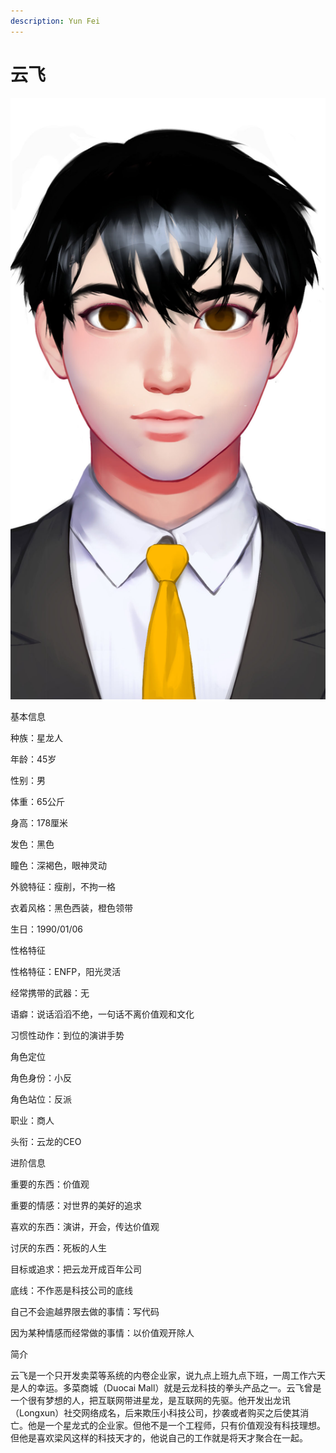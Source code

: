```yaml
---
description: Yun Fei
---
```


# 云飞

![云飞](../../.gitbook/assets/云飞.jpg)

基本信息



种族：星龙人

年龄：45岁

性别：男

体重：65公斤

身高：178厘米

发色：黑色

瞳色：深褐色，眼神灵动

外貌特征：瘦削，不拘一格

衣着风格：黑色西装，橙色领带

生日：1990/01/06


性格特征



性格特征：ENFP，阳光灵活

经常携带的武器：无

语癖：说话滔滔不绝，一句话不离价值观和文化

习惯性动作：到位的演讲手势


角色定位



角色身份：小反

角色站位：反派

职业：商人

头衔：云龙的CEO


进阶信息



重要的东西：价值观

重要的情感：对世界的美好的追求

喜欢的东西：演讲，开会，传达价值观

讨厌的东西：死板的人生

目标或追求：把云龙开成百年公司

底线：不作恶是科技公司的底线

自己不会逾越界限去做的事情：写代码

因为某种情感而经常做的事情：以价值观开除人


简介



云飞是一个只开发卖菜等系统的内卷企业家，说九点上班九点下班，一周工作六天是人的幸运。多菜商城（Duocai Mall）就是云龙科技的拳头产品之一。云飞曾是一个很有梦想的人，把互联网带进星龙，是互联网的先驱。他开发出龙讯（Longxun）社交网络成名，后来欺压小科技公司，抄袭或者购买之后使其消亡。他是一个星龙式的企业家。但他不是一个工程师，只有价值观没有科技理想。但他是喜欢梁风这样的科技天才的，他说自己的工作就是将天才聚合在一起。
